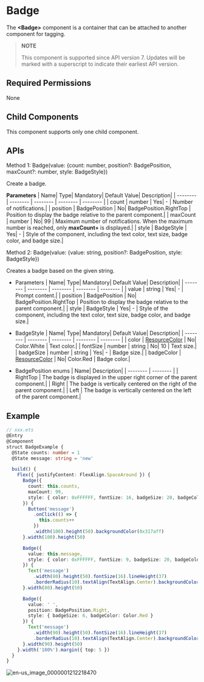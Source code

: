 # Badge

The **\<Badge>** component is a container that can be attached to another component for tagging.

>  **NOTE**
>
>  This component is supported since API version 7. Updates will be marked with a superscript to indicate their earliest API version.


## Required Permissions

None


## Child Components

This component supports only one child component.


## APIs

Method 1: Badge(value: {count: number, position?: BadgePosition, maxCount?: number, style: BadgeStyle})

Create a badge.

**Parameters**
| Name| Type| Mandatory| Default Value| Description|
| -------- | -------- | -------- | -------- | -------- |
| count | number | Yes| - | Number of notifications.|
| position | BadgePosition | No| BadgePosition.RightTop | Position to display the badge relative to the parent component.|
| maxCount | number | No| 99 | Maximum number of notifications. When the maximum number is reached, only **maxCount+** is displayed.|
| style | BadgeStyle | Yes| - | Style of the **<Badge>** component, including the text color, text size, badge color, and badge size.|

Method 2: Badge(value: {value: string, position?: BadgePosition, style: BadgeStyle})

Creates a badge based on the given string.

- Parameters
  | Name| Type| Mandatory| Default Value| Description|
  | -------- | -------- | -------- | -------- | -------- |
  | value | string | Yes| - | Prompt content.|
  | position | BadgePosition | No| BadgePosition.RightTop | Position to display the badge relative to the parent component.|
  | style | BadgeStyle | Yes| - | Style of the **<Badge>** component, including the text color, text size, badge color, and badge size.|

- BadgeStyle
  | Name| Type| Mandatory| Default Value| Description|
  | -------- | -------- | -------- | -------- | -------- |
  | color | [ResourceColor](ts-types.md#resourcecolor) | No| Color.White | Text color.|
  | fontSize | number \| string | No| 10 | Text size.|
  | badgeSize | number \| string | Yes| - | Badge size.|
  | badgeColor | [ResourceColor](ts-types.md#resourcecolor) | No| Color.Red | Badge color.|

- BadgePosition enums
  | Name| Description|
  | -------- | -------- |
  | RightTop | The badge is displayed in the upper right corner of the parent component.|
  | Right | The badge is vertically centered on the right of the parent component.|
  | Left | The badge is vertically centered on the left of the parent component.|


## Example

```ts
// xxx.ets
@Entry
@Component
struct BadgeExample {
  @State counts: number = 1
  @State message: string = 'new'

  build() {
    Flex({ justifyContent: FlexAlign.SpaceAround }) {
      Badge({
        count: this.counts,
        maxCount: 99,
        style: { color: 0xFFFFFF, fontSize: 16, badgeSize: 20, badgeColor: Color.Red }
      }) {
        Button('message')
          .onClick(() => {
            this.counts++
          })
          .width(100).height(50).backgroundColor(0x317aff)
      }.width(100).height(50)

      Badge({
        value: this.message,
        style: { color: 0xFFFFFF, fontSize: 9, badgeSize: 20, badgeColor: Color.Blue }
      }) {
        Text('message')
          .width(80).height(50).fontSize(16).lineHeight(37)
          .borderRadius(10).textAlign(TextAlign.Center).backgroundColor(0xF3F4ED)
      }.width(80).height(50)

      Badge({
        value: ' ',
        position: BadgePosition.Right,
        style: { badgeSize: 6, badgeColor: Color.Red }
      }) {
        Text('message')
          .width(90).height(50).fontSize(16).lineHeight(37)
          .borderRadius(10).textAlign(TextAlign.Center).backgroundColor(0xF3F4ED)
      }.width(90).height(50)
    }.width('100%').margin({ top: 5 })
  }
}
```

![en-us_image_0000001212218470](figures/en-us_image_0000001212218470.gif)
